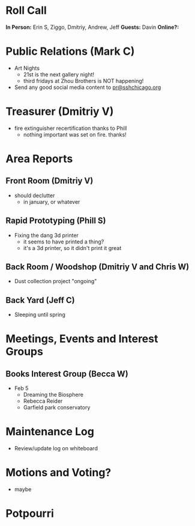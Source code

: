 # Roll Call
**In Person:** Erin S, Ziggo, Dmitriy, Andrew, Jeff
**Guests:** Davin
**Online?:** 
# Public Relations (Mark C)
- Art Nights
  - 21st is the next gallery night!
  - third fridays at Zhou Brothers is NOT happening!
- Send any good social media content to pr@sshchicago.org
# Treasurer (Dmitriy V)
- fire extinguisher recertification thanks to Phill
  - nothing important was set on fire. thanks!
# Area Reports
## Front Room (Dmitriy V)
- should declutter
  - in january, or whatever
## Rapid Prototyping (Phill S)
- Fixing the dang 3d printer
  - it seems to have printed a thing?
  - it's a 3d printer, so it didn't print it great
## Back Room / Woodshop (Dmitriy V and Chris W)
- Dust collection project "ongoing"
## Back Yard (Jeff C)
- Sleeping until spring
# Meetings, Events and Interest Groups

## Books Interest Group (Becca W)
- Feb 5
  - Dreaming the Biosphere
  - Rebecca Reider
  - Garfield park conservatory
# Maintenance Log
- Review/update log on whiteboard
# Motions and Voting?
- maybe
# Potpourri
